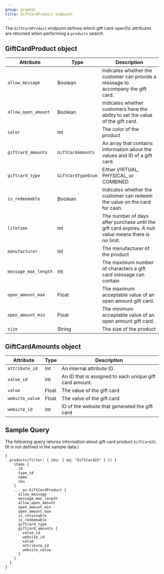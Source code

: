 ```yaml
---
group: graphql
title: GiftCardProduct endpoint
---
```


The `GiftCardProduct` endpoint defines which gift card-specific attributes are returned when performing a `products` search.

## GiftCardProduct object

Attribute | Type | Description
--- | --- | ---
`allow_message` | Boolean | Indicates whether the customer can provide a message to accompany the gift card.
`allow_open_amount` | Boolean | Indicates whether customers have the ability to set the value of the gift card.
`color` | Int | The color of the product
`giftcard_amounts` | `GiftCardAmounts` | An array that contains information about the values and ID of a gift card.
`giftcard_type` | `GiftCardTypeEnum` | Either VIRTUAL, PHYSICAL, or COMBINED
`is_redeemable` | Boolean | Indicates whether the customer can redeem the value on the card for cash.
`lifetime` | Int | The number of days after purchase until the gift card expires. A null value means there is no limit.
`manufacturer` | Int | The manufacturer of the product
`message_max_length` | Int | The maximum number of characters a gift card message can contain
`open_amount_max` | Float | The maximum acceptable value of an open amount gift card.
`open_amount_min` | Float | The minimum acceptable value of an open amount gift card.
`size` |  String | The size of the product

## GiftCardAmounts object

Attribute | Type | Description
--- | --- | ---
`attribute_id` | Int | An internal attribute ID.
`value_id` | Int | An ID that is  assigned to each unique gift card amount.
`value` | Float | The value of the gift card
`website_value` | Float |The value of the gift card
`website_id` | Int | ID of the website that generated the gift card

## Sample Query

The following query returns information about gift card product `GiftCard25`. (It is not defined in the sample data.)

``` text
{
  products(filter: { sku: { eq: "GiftCard25" } }) {
    items {
      id
      type_id
      name
      sku
    }
    ... on GiftCardProduct {
      allow_message
      message_max_length
      allow_open_amount
      open_amount_min
      open_amount_max
      is_returnable
      is_redeemable
      giftcard_type
      giftcard_amounts {
        value_id
        website_id
        value
        attribute_id
        website_value
      }
    }
  }
}
```
